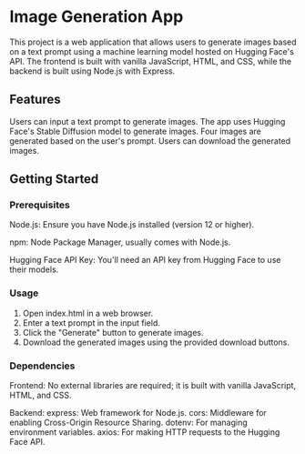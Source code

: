 # Image Generation App
This project is a web application that allows users to generate images based on a text prompt using a machine learning model hosted on Hugging Face's API. The frontend is built with vanilla JavaScript, HTML, and CSS, while the backend is built using Node.js with Express.

## Features
Users can input a text prompt to generate images.
The app uses Hugging Face's Stable Diffusion model to generate images.
Four images are generated based on the user's prompt.
Users can download the generated images.


## Getting Started
### Prerequisites
Node.js: Ensure you have Node.js installed (version 12 or higher).

npm: Node Package Manager, usually comes with Node.js.

Hugging Face API Key: You'll need an API key from Hugging Face to use their models.

### Usage
1. Open index.html in a web browser.
2. Enter a text prompt in the input field.
3. Click the "Generate" button to generate images.
4. Download the generated images using the provided download buttons.

### Dependencies

Frontend:
    No external libraries are required; it is built with vanilla JavaScript, HTML, and CSS.

Backend:
    express: Web framework for Node.js.
    cors: Middleware for enabling Cross-Origin Resource Sharing.
    dotenv: For managing environment variables.
    axios: For making HTTP requests to the Hugging Face API.